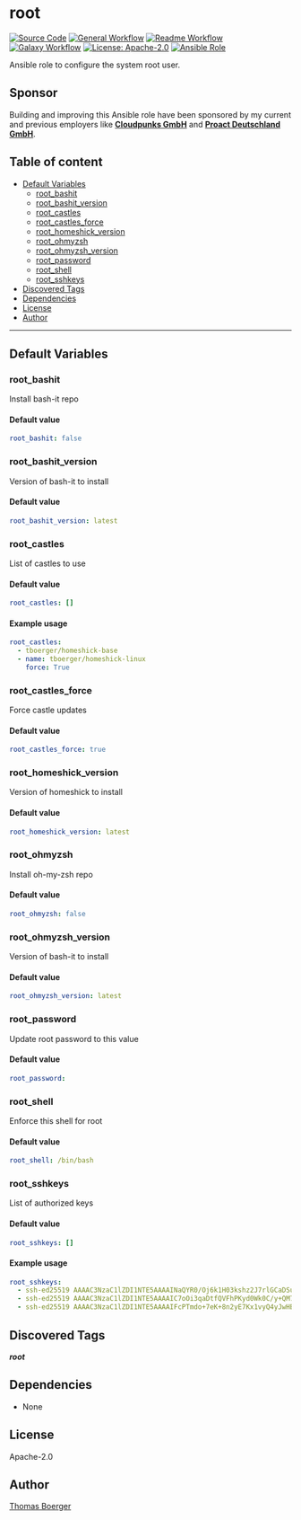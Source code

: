 # root

[![Source Code](https://img.shields.io/badge/github-source%20code-blue?logo=github&logoColor=white)](https://github.com/rolehippie/root) [![General Workflow](https://github.com/rolehippie/root/actions/workflows/general.yml/badge.svg)](https://github.com/rolehippie/root/actions/workflows/general.yml) [![Readme Workflow](https://github.com/rolehippie/root/actions/workflows/readme.yml/badge.svg)](https://github.com/rolehippie/root/actions/workflows/readme.yml) [![Galaxy Workflow](https://github.com/rolehippie/root/actions/workflows/galaxy.yml/badge.svg)](https://github.com/rolehippie/root/actions/workflows/galaxy.yml) [![License: Apache-2.0](https://img.shields.io/github/license/rolehippie/root)](https://github.com/rolehippie/root/blob/master/LICENSE) [![Ansible Role](https://img.shields.io/ansible/role/51436)](https://galaxy.ansible.com/rolehippie/root)

Ansible role to configure the system root user.

## Sponsor

Building and improving this Ansible role have been sponsored by my current and previous employers like **[Cloudpunks GmbH](https://cloudpunks.de)** and **[Proact Deutschland GmbH](https://www.proact.eu)**.

## Table of content

- [Default Variables](#default-variables)
  - [root_bashit](#root_bashit)
  - [root_bashit_version](#root_bashit_version)
  - [root_castles](#root_castles)
  - [root_castles_force](#root_castles_force)
  - [root_homeshick_version](#root_homeshick_version)
  - [root_ohmyzsh](#root_ohmyzsh)
  - [root_ohmyzsh_version](#root_ohmyzsh_version)
  - [root_password](#root_password)
  - [root_shell](#root_shell)
  - [root_sshkeys](#root_sshkeys)
- [Discovered Tags](#discovered-tags)
- [Dependencies](#dependencies)
- [License](#license)
- [Author](#author)

---

## Default Variables

### root_bashit

Install bash-it repo

#### Default value

```YAML
root_bashit: false
```

### root_bashit_version

Version of bash-it to install

#### Default value

```YAML
root_bashit_version: latest
```

### root_castles

List of castles to use

#### Default value

```YAML
root_castles: []
```

#### Example usage

```YAML
root_castles:
  - tboerger/homeshick-base
  - name: tboerger/homeshick-linux
    force: True
```

### root_castles_force

Force castle updates

#### Default value

```YAML
root_castles_force: true
```

### root_homeshick_version

Version of homeshick to install

#### Default value

```YAML
root_homeshick_version: latest
```

### root_ohmyzsh

Install oh-my-zsh repo

#### Default value

```YAML
root_ohmyzsh: false
```

### root_ohmyzsh_version

Version of bash-it to install

#### Default value

```YAML
root_ohmyzsh_version: latest
```

### root_password

Update root password to this value

#### Default value

```YAML
root_password:
```

### root_shell

Enforce this shell for root

#### Default value

```YAML
root_shell: /bin/bash
```

### root_sshkeys

List of authorized keys

#### Default value

```YAML
root_sshkeys: []
```

#### Example usage

```YAML
root_sshkeys:
  - ssh-ed25519 AAAAC3NzaC1lZDI1NTE5AAAAINaQYR0/Oj6k1H03kshz2J7rlGCaDSuaGPhhOs9FcZfn tboerger@host1
  - ssh-ed25519 AAAAC3NzaC1lZDI1NTE5AAAAIC7oOi3qaDtfQVFhPKyd0Wk0C/y+QM71vtln8Rl44NlB tboerger@host2
  - ssh-ed25519 AAAAC3NzaC1lZDI1NTE5AAAAIFcPTmdo+7eK+8n2yE7Kx1vyQ4yJwHBngvQOt1MPhKhR tboerger@host3
```

## Discovered Tags

**_root_**


## Dependencies

- None

## License

Apache-2.0

## Author

[Thomas Boerger](https://github.com/tboerger)
